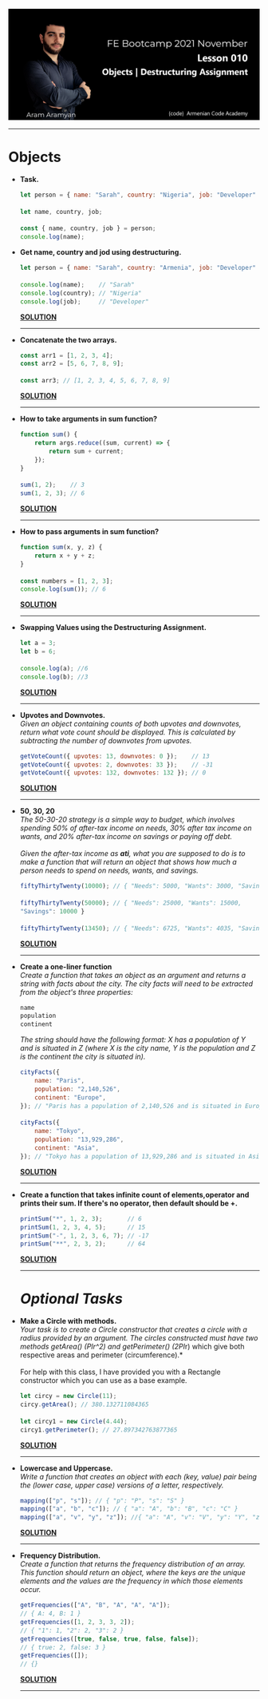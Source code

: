 ![](img/1.png)

---
# **Objects**

* **Task.**

	```js
	let person = { name: "Sarah", country: "Nigeria", job: "Developer" };

	let name, country, job;

	const { name, country, job } = person;
	console.log(name);
	```

* **Get name, country and jod using destructuring.**

	```js
	let person = { name: "Sarah", country: "Armenia", job: "Developer" };

	console.log(name);    // "Sarah"
	console.log(country); // "Nigeria"
	console.log(job);     // "Developer"
	```
	[**SOLUTION**](1.useDestructuring.js)
	___

* **Concatenate the two arrays.**

	```js
	const arr1 = [1, 2, 3, 4];
	const arr2 = [5, 6, 7, 8, 9];

	const arr3; // [1, 2, 3, 4, 5, 6, 7, 8, 9]
	```
	[**SOLUTION**](2.concatenateArrays.js)
	___

* **How to take arguments in sum function?**
	```js
	function sum() {
		return args.reduce((sum, current) => {
			return sum + current;
		});
	}

	sum(1, 2);    // 3
	sum(1, 2, 3); // 6
	```
	[**SOLUTION**](3.argsInFunc.js)
	___

* **How to pass arguments in sum function?**

	```js
	function sum(x, y, z) {
		return x + y + z;
	}

	const numbers = [1, 2, 3];
	console.log(sum()); // 6
	```
	[**SOLUTION**](4.passArgsToFunc.js)
	___

* **Swapping Values using the Destructuring Assignment.**

	```js
	let a = 3;
	let b = 6;

	console.log(a); //6
	console.log(b); //3
	```
	[**SOLUTION**](5.swappingValues.js)
	___

* **Upvotes and Downvotes.**\
*Given an object containing counts of both upvotes and downvotes, return what vote count should be
displayed. This is calculated by subtracting the number of downvotes from upvotes.*

	```js
	getVoteCount({ upvotes: 13, downvotes: 0 });    // 13
	getVoteCount({ upvotes: 2, downvotes: 33 });    // -31
	getVoteCount({ upvotes: 132, downvotes: 132 }); // 0
	```
	[**SOLUTION**](6.getVoteCount.js)
	___

* **50, 30, 20**\
*The 50-30-20 strategy is a simple way to budget, which involves spending 50% of after-tax income on
needs, 30% after tax income on wants, and 20% after-tax income on savings or paying off debt.
\
\
Given the after-tax income as **ati**, what you are supposed to do is to make a function that will return an
object that shows how much a person needs to spend on needs, wants, and savings.*

	```js
	fiftyThirtyTwenty(10000); // { "Needs": 5000, "Wants": 3000, "Savings": 2000 }

	fiftyThirtyTwenty(50000); // { "Needs": 25000, "Wants": 15000,
	"Savings": 10000 }

	fiftyThirtyTwenty(13450); // { "Needs": 6725, "Wants": 4035, "Savings": 2690 }
	```
	[**SOLUTION**](7.fiftyThirtyTwenty.js)
	___

* **Create a one-liner function**\
*Create a function that takes an object as an argument and returns a string with facts about the city. The city facts will need to be extracted from the object's three properties:*

	```js
	name
	population
	continent
	```
	*The string should have the following format: X has a population of Y and is situated in Z (where X is the city name, Y is the population and Z is the continent the city is situated in).*

	```js
	cityFacts({
		name: "Paris",
		population: "2,140,526",
		continent: "Europe",
	}); // "Paris has a population of 2,140,526 and is situated in Europe"
	
	cityFacts({
		name: "Tokyo",
		population: "13,929,286",
		continent: "Asia",
	}); // "Tokyo has a population of 13,929,286 and is situated in Asia"
	```
	[**SOLUTION**](8.cityFacts.js)
	___

* **Create a function that takes infinite count of elements,operator and prints their sum. If there's no operator, then default should be +.**

	```js
	printSum("*", 1, 2, 3);       // 6
	printSum(1, 2, 3, 4, 5);      // 15
	printSum("-", 1, 2, 3, 6, 7); // -17
	printSum("**", 2, 3, 2);      // 64
	```
	[**SOLUTION**](9.printSum.js)
	___

	# ***Optional Tasks***

* **Make a Circle with methods.**\
*Your task is to create a Circle constructor that creates a circle with a radius provided by an argument. The circles constructed must have two methods getArea() (PIr^2) and getPerimeter() (2PI*r) which give both respective areas and perimeter (circumference).*\
\
For help with this class, I have provided you with a Rectangle constructor which you can use as a base example.

	```js
	let circy = new Circle(11);
	circy.getArea(); // 380.132711084365

	let circy1 = new Circle(4.44);
	circy1.getPerimeter(); // 27.897342763877365
	```
	[**SOLUTION**](optional_1.js)
	___

* **Lowercase and Uppercase.**\
*Write a function that creates an object with each (key, value) pair being the (lower case, upper case) versions of a letter, respectively.*
	```js
	mapping(["p", "s"]); // { "p": "P", "s": "S" }
	mapping(["a", "b", "c"]); // { "a": "A", "b": "B", "c": "C" }
	mapping(["a", "v", "y", "z"]); //{ "a": "A", "v": "V", "y": "Y", "z": "Z" }
	```
	[**SOLUTION**](optional_2.js)
	___

* **Frequency Distribution.**\
*Create a function that returns the frequency distribution of an array. This function should return an object, where the keys are the unique elements and the values are the frequency in which those elements occur.*

	```js
	getFrequencies(["A", "B", "A", "A", "A"]); 
	// { A: 4, B: 1 }
	getFrequencies([1, 2, 3, 3, 2]); 
	// { "1": 1, "2": 2, "3": 2 }
	getFrequencies([true, false, true, false, false]);
	// { true: 2, false: 3 }
	getFrequencies([]); 
	// {}
	```
	[**SOLUTION**](optional_3.js)
	___